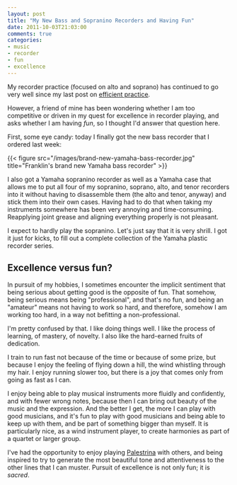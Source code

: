 ```yaml
---
layout: post
title: "My New Bass and Sopranino Recorders and Having Fun"
date: 2011-10-03T21:03:00
comments: true
categories:
- music
- recorder
- fun
- excellence
---
```

My recorder practice (focused on alto and soprano) has continued to go very well since my last post on [efficient practice](/blog/2011/09/29/a-musicians-best-friend/).

However, a friend of mine has been wondering whether I am too competitive or driven in my quest for excellence in recorder playing, and asks whether I am having *fun*, so I thought I'd answer that question here.

First, some eye candy: today I finally got the new bass recorder that I ordered last week:

{{< figure src="/images/brand-new-yamaha-bass-recorder.jpg" title="Franklin's brand new Yamaha bass recorder" >}}

<!--more-->

I also got a Yamaha sopranino recorder as well as a Yamaha case that allows me to put all four of my sopranino, soprano, alto, and tenor recorders into it without having to disassemble them (the alto and tenor, anyway) and stick them into their own cases. Having had to do that when taking my instruments somewhere has been very annoying and time-consuming. Reapplying joint grease and aligning everything properly is not pleasant.

I expect to hardly play the sopranino. Let's just say that it is very shrill. I got it just for kicks, to fill out a complete collection of the Yamaha plastic recorder series.

## Excellence versus fun?

In pursuit of my hobbies, I sometimes encounter the implicit sentiment that being serious about getting good is the opposite of fun. That somehow, being serious means being "professional", and that's no fun, and being an "amateur" means not having to work so hard, and therefore, somehow I am working too hard, in a way not befitting a non-professional.

I'm pretty confused by that. I like doing things well. I like the process of learning, of mastery, of novelty. I also like the hard-earned fruits of dedication.

I train to run fast not because of the time or because of some prize, but because I enjoy the feeling of flying down a hill, the wind whistling through my hair. I enjoy running slower too, but there is a joy that comes only from going as fast as I can.

I enjoy being able to play musical instruments more fluidly and confidently, and with fewer wrong notes, because then I can bring out beauty of the music and the expression. And the better I get, the more I can play with good musicians, and it's fun to play with good musicians and being able to keep up with them, and be part of something bigger than myself. It is particularly nice, as a wind instrument player, to create harmonies as part of a quartet or larger group.

I've had the opportunity to enjoy playing [Palestrina](http://en.wikipedia.org/wiki/Giovanni_Pierluigi_da_Palestrina) with others, and being inspired to try to generate the most beautiful tone and attentiveness to the other lines that I can muster. Pursuit of excellence is not only fun; it is *sacred*.
